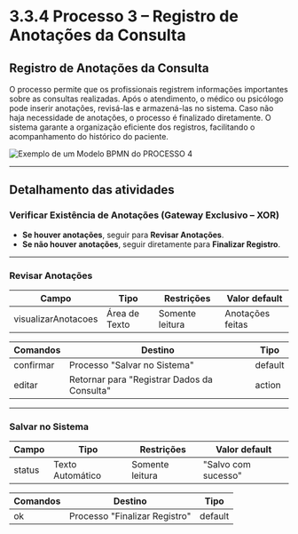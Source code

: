 # 3.3.4 Processo 3 – Registro de Anotações da Consulta

## Registro de Anotações da Consulta  

O processo permite que os profissionais registrem informações importantes sobre as consultas realizadas. Após o atendimento, o médico ou psicólogo pode inserir anotações, revisá-las e armazená-las no sistema. Caso não haja necessidade de anotações, o processo é finalizado diretamente. O sistema garante a organização eficiente dos registros, facilitando o acompanhamento do histórico do paciente.  

![Exemplo de um Modelo BPMN do PROCESSO 4](images/modeloRegistro_Consulta.png")  

---

## Detalhamento das atividades  


### **Verificar Existência de Anotações (Gateway Exclusivo – XOR)**  

- **Se houver anotações**, seguir para **Revisar Anotações**.  
- **Se não houver anotações**, seguir diretamente para **Finalizar Registro**.  

---

### **Revisar Anotações**  

| **Campo** | **Tipo** | **Restrições** | **Valor default** |
| --- | --- | --- | --- |
| visualizarAnotacoes | Área de Texto | Somente leitura | Anotações feitas |

| **Comandos** | **Destino** | **Tipo** |
| --- | --- | --- |
| confirmar | Processo "Salvar no Sistema" | default |
| editar | Retornar para "Registrar Dados da Consulta" | action |

---

### **Salvar no Sistema**  

| **Campo** | **Tipo** | **Restrições** | **Valor default** |
| --- | --- | --- | --- |
| status | Texto Automático | Somente leitura | "Salvo com sucesso" |

| **Comandos** | **Destino** | **Tipo** |
| --- | --- | --- |
| ok | Processo "Finalizar Registro" | default |

